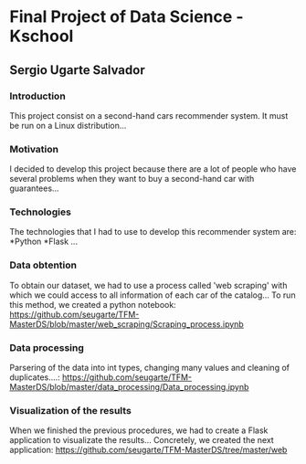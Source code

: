 # Final Project of Data Science - Kschool
## Sergio Ugarte Salvador

### Introduction
This project consist on a second-hand cars recommender system.
It must be run on a Linux distribution...

### Motivation
I decided to develop this project because there are a lot of people who have several problems when they want to buy a second-hand car with guarantees...

### Technologies
The technologies that I had to use to develop this recommender system are:
*Python
*Flask
...

### Data obtention
To obtain our dataset, we had to use a process called 'web scraping' with which we could access to all information of each car of the catalog...
To run this method, we created a python notebook: https://github.com/seugarte/TFM-MasterDS/blob/master/web_scraping/Scraping_process.ipynb

### Data processing
Parsering of the data into int types, changing many values and cleaning of duplicates....: https://github.com/seugarte/TFM-MasterDS/blob/master/data_processing/Data_processing.ipynb

### Visualization of the results
When we finished the previous procedures, we had to create a Flask application to visualizate the results...
Concretely, we created the next application: https://github.com/seugarte/TFM-MasterDS/tree/master/web
